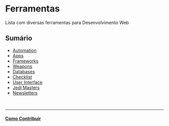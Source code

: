 # Ferramentas

Lista com diversas ferramentas para Desenvolvimento Web

## Sumário

- [Automation](/sections/automation.md)
- [Apps](/sections/apps.md)
- [Frameworks](/sections/frameworks.md)
- [Weapons](/sections/weapons.md)
- [Databases](/sections/databases.md)
- [Checklist](/sections/checklist.md)
- [User Interface](/sections/ui.md)
- [Jedi Masters](/sections/jedis.md)
- [Newsletters](/sections/news.md)


<br/>

---

#### [Como Contribuir](https://github.com/cerebrobr/cerebro/blob/master/README.md#como-contribuir)
